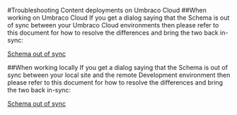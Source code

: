 #Troubleshooting Content deployments on Umbraco Cloud
##When working on Umbraco Cloud
If you get a dialog saying that the Schema is out of sync between your Umbraco Cloud environments then please refer to this document for how to resolve the differences and bring the two back in-sync:

[Schema out of sync](Remote/)

##When working locally
If you get a dialog saying that the Schema is out of sync between your local site and the remote Development environment then please refer to this document for how to resolve the differences and bring the two back in-sync:

[Schema out of sync](Local/)
